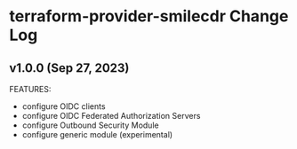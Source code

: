 # terraform-provider-smilecdr Change Log

## v1.0.0 (Sep 27, 2023)

FEATURES:

 - configure OIDC clients
 - configure OIDC Federated Authorization Servers
 - configure Outbound Security Module
 - configure generic module (experimental)
